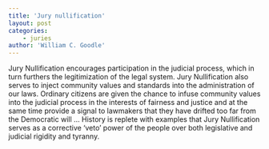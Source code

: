 ```yaml
---
title: 'Jury nullification'
layout: post
categories:
    - juries
author: 'William C. Goodle'
---
```


Jury Nullification encourages participation in the judicial process, which in turn furthers the legitimization of the legal system. Jury Nullification also serves to inject community values and standards into the administration of our laws. Ordinary citizens are given the chance to infuse community values into the judicial process in the interests of fairness and justice and at the same time provide a signal to lawmakers that they have drifted too far from the Democratic will … History is replete with examples that Jury Nullification serves as a corrective ‘veto’ power of the people over both legislative and judicial rigidity and tyranny.